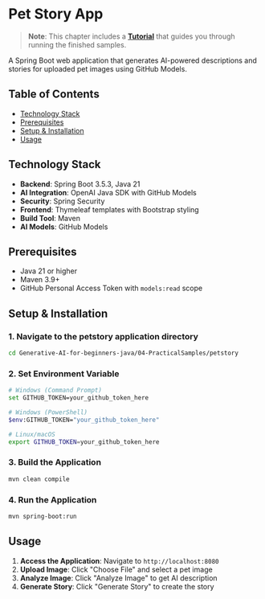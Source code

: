 # Pet Story App

>**Note**: This chapter includes a [**Tutorial**](./TUTORIAL.md) that guides you through running the finished samples.

A Spring Boot web application that generates AI-powered descriptions and stories for uploaded pet images using GitHub Models.

## Table of Contents

- [Technology Stack](#technology-stack)
- [Prerequisites](#prerequisites)
- [Setup & Installation](#setup--installation)
- [Usage](#usage)

## Technology Stack

- **Backend**: Spring Boot 3.5.3, Java 21
- **AI Integration**: OpenAI Java SDK with GitHub Models
- **Security**: Spring Security
- **Frontend**: Thymeleaf templates with Bootstrap styling
- **Build Tool**: Maven
- **AI Models**: GitHub Models

## Prerequisites

- Java 21 or higher
- Maven 3.9+
- GitHub Personal Access Token with `models:read` scope

## Setup & Installation

### 1. Navigate to the petstory application directory
```bash
cd Generative-AI-for-beginners-java/04-PracticalSamples/petstory
```

### 2. Set Environment Variable
   ```bash
   # Windows (Command Prompt)
   set GITHUB_TOKEN=your_github_token_here
   
   # Windows (PowerShell)
   $env:GITHUB_TOKEN="your_github_token_here"
   
   # Linux/macOS
   export GITHUB_TOKEN=your_github_token_here
   ```

### 3. Build the Application
```bash
mvn clean compile
```

### 4. Run the Application
```bash
mvn spring-boot:run
```

## Usage

1. **Access the Application**: Navigate to `http://localhost:8080`
2. **Upload Image**: Click "Choose File" and select a pet image
3. **Analyze Image**: Click "Analyze Image" to get AI description
4. **Generate Story**: Click "Generate Story" to create the story
